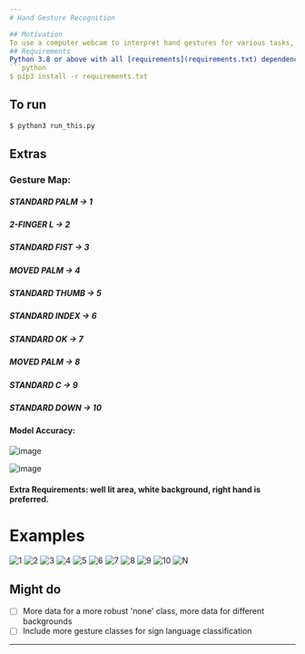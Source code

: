 ```yaml
---
# Hand Gesture Recognition

## Motivation
To use a computer webcam to interpret hand gestures for various tasks, like sign langauge recognition and potentially even automation.
## Requirements
Python 3.8 or above with all [requirements](requirements.txt) dependencies installed. To install run:
```python
$ pip3 install -r requirements.txt
```
## To run
```python
$ python3 run_this.py
```
## Extras

### Gesture Map:
##### STANDARD PALM -> 1
##### 2-FINGER L -> 2
##### STANDARD FIST -> 3
##### MOVED PALM -> 4
##### STANDARD THUMB -> 5
##### STANDARD INDEX -> 6
##### STANDARD OK -> 7
##### MOVED PALM -> 8
##### STANDARD C -> 9
##### STANDARD DOWN -> 10

#### Model Accuracy:

![image](https://user-images.githubusercontent.com/52780573/103467236-12632f80-4d73-11eb-835b-1809d6b8cb45.png)


![image](https://user-images.githubusercontent.com/52780573/103467253-2e66d100-4d73-11eb-8cdc-a6e219a0eea0.png)

#### Extra Requirements: well lit area, white background, right hand is preferred.

# Examples
![1](https://user-images.githubusercontent.com/52780573/103467346-45f28980-4d74-11eb-80c7-950c21f39616.png)
![2](https://user-images.githubusercontent.com/52780573/103467347-48ed7a00-4d74-11eb-94f8-58ed21ff956c.png)
![3](https://user-images.githubusercontent.com/52780573/103467348-4b4fd400-4d74-11eb-9721-8547ecb967d5.png)
![4](https://user-images.githubusercontent.com/52780573/103467349-4d199780-4d74-11eb-82af-c13780f1852e.png)
![5](https://user-images.githubusercontent.com/52780573/103467350-4f7bf180-4d74-11eb-8b25-db91e23b6f6a.png)
![6](https://user-images.githubusercontent.com/52780573/103467352-50ad1e80-4d74-11eb-8bae-1c494cb7dceb.png)
![7](https://user-images.githubusercontent.com/52780573/103467353-5276e200-4d74-11eb-901b-58a8bf383d47.png)
![8](https://user-images.githubusercontent.com/52780573/103467355-5440a580-4d74-11eb-93e5-53a78fa47d8b.png)
![9](https://user-images.githubusercontent.com/52780573/103467357-5571d280-4d74-11eb-9264-18c3efb8a7ee.png)
![10](https://user-images.githubusercontent.com/52780573/103467359-573b9600-4d74-11eb-9bba-68b770eb0b63.png)
![N](https://user-images.githubusercontent.com/52780573/103467360-586cc300-4d74-11eb-8347-95a6aa955f3f.png)


## Might do
- [ ] More data for a more robust 'none' class, more data for different backgrounds
- [ ] Include more gesture classes for sign language classification
---
```



